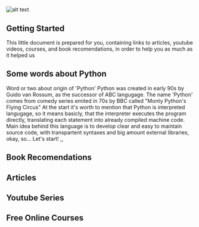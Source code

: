 # 
![alt text][logo]

[logo]: http://devblog.info/wp-content/uploads/2017/01/python_icon.png "Logo Title Text 2"


## Getting Started

This little document is prepared for you, containing links to articles, youtube videos, courses, and book recomendations,
in order to help you as much as it helped us  

## Some words about Python 
Word or two about origin of 'Python'
Python was created in early 90s by Guido van Rossum, as the successor of ABC langugage. 
The name 'Python' comes from comedy series emited in 70s by BBC called "Monty Python's Flying Circus"
At the start it's worth to mention that Python is interpreted langugage, so it means basicly, that the interpreter executes the program directly, translating each statement into already compiled machine code. 
Main idea behind this language is to develop clear and easy to maintain source code, with transpartent syntaxes 
and big amount external libraries, okay, so...
Let's start!
,,
## Book Recomendations 

## Articles 

## Youtube Series 

## Free Online Courses
